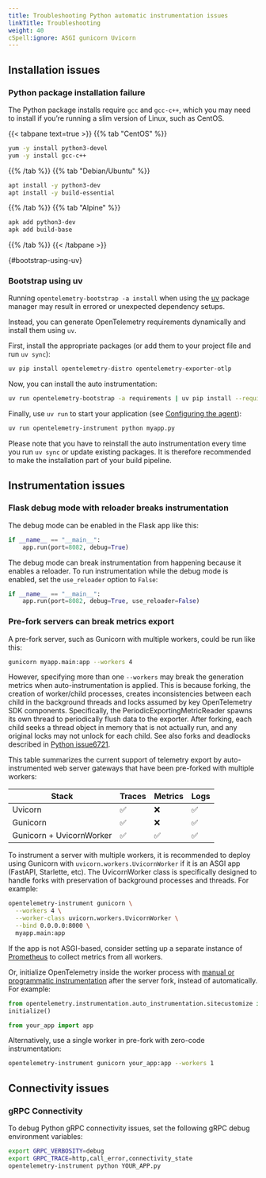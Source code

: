 ```yaml
---
title: Troubleshooting Python automatic instrumentation issues
linkTitle: Troubleshooting
weight: 40
cSpell:ignore: ASGI gunicorn Uvicorn
---
```


## Installation issues

### Python package installation failure

The Python package installs require `gcc` and `gcc-c++`, which you may need to
install if you’re running a slim version of Linux, such as CentOS.

<!-- markdownlint-disable blanks-around-fences -->

{{< tabpane text=true >}} {{% tab "CentOS" %}}

```sh
yum -y install python3-devel
yum -y install gcc-c++
```

{{% /tab %}} {{% tab "Debian/Ubuntu" %}}

```sh
apt install -y python3-dev
apt install -y build-essential
```

{{% /tab %}} {{% tab "Alpine" %}}

```sh
apk add python3-dev
apk add build-base
```

{{% /tab %}} {{< /tabpane >}}

{#bootstrap-using-uv}

### Bootstrap using uv

Running `opentelemetry-bootstrap -a install` when using the
[uv](https://docs.astral.sh/uv/) package manager may result in errored or
unexpected dependency setups.

Instead, you can generate OpenTelemetry requirements dynamically and install
them using `uv`.

First, install the appropriate packages (or add them to your project file and
run `uv sync`):

```sh
uv pip install opentelemetry-distro opentelemetry-exporter-otlp
```

Now, you can install the auto instrumentation:

```sh
uv run opentelemetry-bootstrap -a requirements | uv pip install --requirement -
```

Finally, use `uv run` to start your application (see
[Configuring the agent](/docs/zero-code/python/#configuring-the-agent)):

```sh
uv run opentelemetry-instrument python myapp.py
```

Please note that you have to reinstall the auto instrumentation every time you
run `uv sync` or update existing packages. It is therefore recommended to make
the installation part of your build pipeline.

## Instrumentation issues

### Flask debug mode with reloader breaks instrumentation

The debug mode can be enabled in the Flask app like this:

```python
if __name__ == "__main__":
    app.run(port=8082, debug=True)
```

The debug mode can break instrumentation from happening because it enables a
reloader. To run instrumentation while the debug mode is enabled, set the
`use_reloader` option to `False`:

```python
if __name__ == "__main__":
    app.run(port=8082, debug=True, use_reloader=False)
```

### Pre-fork servers can break metrics export

A pre-fork server, such as Gunicorn with multiple workers, could be run like
this:

```sh
gunicorn myapp.main:app --workers 4
```

However, specifying more than one `--workers` may break the generation metrics
when auto-instrumentation is applied. This is because forking, the creation of
worker/child processes, creates inconsistencies between each child in the
background threads and locks assumed by key OpenTelemetry SDK components.
Specifically, the PeriodicExportingMetricReader spawns its own thread to
periodically flush data to the exporter. After forking, each child seeks a
thread object in memory that is not actually run, and any original locks may not
unlock for each child. See also forks and deadlocks described in
[Python issue6721](https://bugs.python.org/issue6721).

This table summarizes the current support of telemetry export by
auto-instrumented web server gateways that have been pre-forked with multiple
workers:

| Stack                    | Traces             | Metrics            | Logs               |
| ------------------------ | ------------------ | ------------------ | ------------------ |
| Uvicorn                  | :white_check_mark: | :x:                | :white_check_mark: |
| Gunicorn                 | :white_check_mark: | :x:                | :white_check_mark: |
| Gunicorn + UvicornWorker | :white_check_mark: | :white_check_mark: | :white_check_mark: |

To instrument a server with multiple workers, it is recommended to deploy using
Gunicorn with `uvicorn.workers.UvicornWorker` if it is an ASGI app (FastAPI,
Starlette, etc). The UvicornWorker class is specifically designed to handle
forks with preservation of background processes and threads. For example:

```sh
opentelemetry-instrument gunicorn \
  --workers 4 \
  --worker-class uvicorn.workers.UvicornWorker \
  --bind 0.0.0.0:8000 \
  myapp.main:app
```

If the app is not ASGI-based, consider setting up a separate instance of
[Prometheus](/docs/languages/python/exporters/#prometheus-setup) to collect
metrics from all workers.

Or, initialize OpenTelemetry inside the worker process with
[manual or programmatic instrumentation](/docs/zero-code/python/example/) after
the server fork, instead of automatically. For example:

```python
from opentelemetry.instrumentation.auto_instrumentation.sitecustomize import initialize
initialize()

from your_app import app
```

Alternatively, use a single worker in pre-fork with zero-code instrumentation:

```sh
opentelemetry-instrument gunicorn your_app:app --workers 1
```

## Connectivity issues

### gRPC Connectivity

To debug Python gRPC connectivity issues, set the following gRPC debug
environment variables:

```sh
export GRPC_VERBOSITY=debug
export GRPC_TRACE=http,call_error,connectivity_state
opentelemetry-instrument python YOUR_APP.py
```
